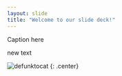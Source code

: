 ```yaml
---
layout: slide
title: "Welcome to our slide deck!"
---
```


Caption here

new text

![defunktocat](https://octodex.github.com/images/defunktocat.png)
{: .center}
